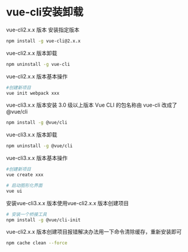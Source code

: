 # vue-cli安装卸载

vue-cli2.x.x 版本 安装指定版本

```bash
npm install -g vue-cli@2.x.x  
```

vue-cli2.x.x 版本卸载

```bash
npm uninstall -g vue-cli
```

vue-cli2.x.x 版本基本操作

```bash
#创建新项目
vue init webpack xxx
```

vue-cli3.x.x 版本安装
3.0 级以上版本 Vue CLI 的包名称由 vue-cli 改成了 @vue/cli

```bash
npm install -g @vue/cli
```

vue-cli3.x.x 版本卸载

```bash
npm uninstall -g @vue/cli
```

vue-cli3.x.x 版本基本操作

```bash
#创建新项目
vue create xxx

# 启动图形化界面
vue ui 
```

安装vue-cli3.x.x 版本使用vue-cli2.x.x 版本创建项目

```bash
# 安装一个桥接工具
npm install -g @vue/cli-init
```

vue-cli2.x.x 版本创建项目报错解决办法用一下命令清除缓存，重新安装即可

```bash
npm cache clean --force
```

